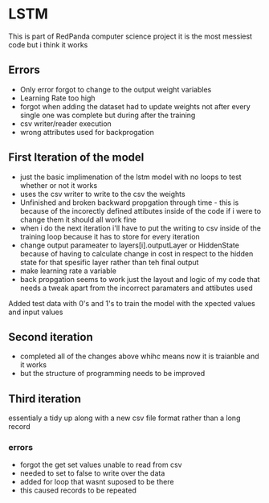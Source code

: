# LSTM
This is part of RedPanda computer science project
it is the most messiest code but i think it works
## Errors
- Only error forgot to change to the output weight variables
- Learning Rate too high 
- forgot when adding the dataset had to update weights not after every single one was complete but during after the training
- csv writer/reader execution
- wrong attributes used for backprogation

## First Iteration of the model
- just the basic implimenation of the lstm model with no loops to test whether or not it works 
- uses the csv writer to write to the csv the weights
- Unfinished and broken backward propgation through time - this is because of the incorectly defined attibutes inside of the code  if i were to change them it should all work fine
- when i do the next iteration i'll have to put the writing to csv inside of the training loop because it has to store for every iteration
- change output parameater to layers[i].outputLayer or HiddenState because of having to calculate change in cost in respect to the hidden state for that spesific layer rather than teh final output
- make learning rate a variable
- back propgation seems to work just the layout and logic of my code that needs a tweak apart from the incorrect paramaters and attibutes used

Added test data with 0's and 1's to train the model with the xpected values and input values 

## Second iteration 
- completed all of the changes above whihc means now it is traianble and it works
- but the structure of programming needs to be improved
## Third iteration 
essentialy a tidy up along with a new csv file format rather than a long record
### errors 
- forgot the get set values unable to read from csv 
- needed to set to false to write over the data
- added for loop that wasnt suposed to be there
- this caused records to be repeated 
